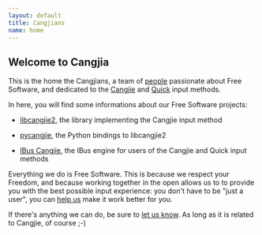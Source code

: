 ```yaml
---
layout: default
title: Cangjians
name: home
---
```


## Welcome to Cangjia

This is the home the Cangjians, a team of [people](people.html) passionate
about Free Software, and dedicated to the
[Cangjie](https://en.wikipedia.org/wiki/Cangjie_input_method) and
[Quick](https://en.wikipedia.org/wiki/Simplified_Cangjie) input methods.

In here, you will find some informations about our Free Software projects:

* [libcangjie2](projects/libcangjie2.html), the library implementing the
  Cangjie input method

* [pycangjie](projects/pycangjie.html), the Python bindings to libcangjie2

* [IBus Cangjie](projects/ibus-cangjie.html), the IBus engine for users of the
  Cangjie and Quick input methods

Everything we do is Free Software. This is because we respect your Freedom,
and because working together in the open allows us to to provide you with the
best possible input experience: you don't have to be "just a user", you can
[help us](contribute.html) make it work better for you.

If there's anything we can do, be sure to [let us know](contact.html). As
long as it is related to Cangjie, of course ;-)
